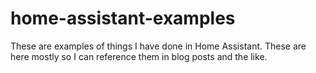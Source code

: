 # home-assistant-examples

These are examples of things I have done in Home Assistant. These are here mostly so I can reference them in blog posts and the like.
